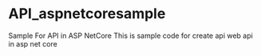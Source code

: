 # API_aspnetcoresample
Sample For API in ASP NetCore
This is sample code for create api web api in asp net core
